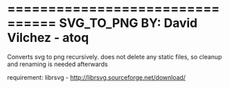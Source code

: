 ================================
SVG_TO_PNG
BY: David Vilchez - atoq
================================

Converts svg to png recursively. does not delete any static files, so cleanup and renaming is needed afterwards

requirement:
    librsvg    -   http://librsvg.sourceforge.net/download/
